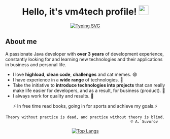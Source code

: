 <div id="header" align="center">
  <h1>
    Hello, it's vm4tech profile!
    <img src="https://media.giphy.com/media/hvRJCLFzcasrR4ia7z/giphy.gif" width="30px"/>
  </h1>
 <a href="https://git.io/typing-svg"><img src="https://readme-typing-svg.herokuapp.com?font=Comfortaa&duration=3000&pause=1000&color=FFA500&background=375EFF00&center=true&multiline=true&width=435&height=100&lines=Backend+developer+;Fullstack+developer;Little+bit+frontend" alt="Typing SVG" /></a>
</div>

## About me
A passionate Java developer with **over 3 years** of development experience, constantly looking for and learning new technologies and their applications in business and personal life.

- I love **highload**, **clean code**, **challenges** and cat memes. 😄 
- I have experience in a **wide range** of technologies. 🔭
- Take the initiative to **introduce technologies into projects** that can really make life easier for developers, and as a result, for business (product). 🤔
- I always work for quality and results. 👯

<div id="header" align="center">
  
⚡ In free time read books, going in for sports and achieve my goals.⚡

```
Theory without practice is dead, and practice without theory is blind.
                                                    © A. Suvorov
```
<!--
**vm4tech/vm4tech** is a ✨ _special_ ✨ repository because its `README.md` (this file) appears on your GitHub profile.

Here are some ideas to get you started:

- 🔭 I’m currently working on ...
- 🌱 I’m currently learning ...
- 👯 I’m looking to collaborate on ...
- 🤔 I’m looking for help with ...
- 💬 Ask me about ...
- 📫 How to reach me: ...
- 😄 Pronouns: ...
- ⚡ Fun fact: ...
-->
[![Top Langs](https://github-readme-stats.vercel.app/api/top-langs/?username=vm4tech&layout=compact&theme=vision-friendly-dark&exclude_repo=UpRoad,simplex-js,urPlanner)](https://github.com/vm4tech/github-readme-stats)

</div>
